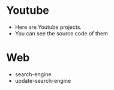 # Youtube

* Here are Youtube projects.
* You can see the source code of them

# Web

* search-engine
* update-search-engine
